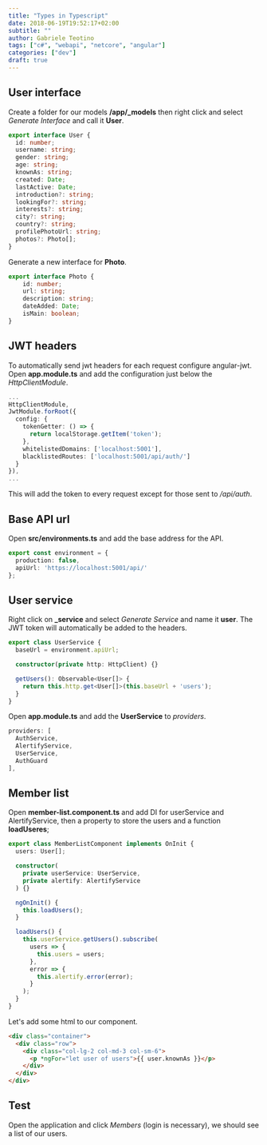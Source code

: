 ```yaml
---
title: "Types in Typescript"
date: 2018-06-19T19:52:17+02:00
subtitle: ""
author: Gabriele Teotino
tags: ["c#", "webapi", "netcore", "angular"]
categories: ["dev"]
draft: true
---
```


<!--more-->

## User interface

Create a folder for our models **/app/_models** then right click and select *Generate Interface* and call it **User**.

```typescript
export interface User {
  id: number;
  username: string;
  gender: string;
  age: string;
  knownAs: string;
  created: Date;
  lastActive: Date;
  introduction?: string;
  lookingFor?: string;
  interests?: string;
  city?: string;
  country?: string;
  profilePhotoUrl: string;
  photos?: Photo[];
}
```

Generate a new interface for **Photo**.

```typescript
export interface Photo {
    id: number;
    url: string;
    description: string;
    dateAdded: Date;
    isMain: boolean;
}
```

## JWT headers

To automatically send jwt headers for each request configure angular-jwt. Open **app.module.ts** and add the configuration just below the *HttpClientModule*.

```typescript
...
HttpClientModule,
JwtModule.forRoot({
  config: {
    tokenGetter: () => {
      return localStorage.getItem('token');
    },
    whitelistedDomains: ['localhost:5001'],
    blacklistedRoutes: ['localhost:5001/api/auth/']
  }
}),
...
```

This will add the token to every request except for those sent to */api/auth*.

## Base API url

Open **src/environments.ts** and add the base address for the API.

```typescript
export const environment = {
  production: false,
  apiUrl: 'https://localhost:5001/api/'
};
```

## User service

Right click on **_service** and select *Generate Service* and name it **user**. The JWT token will automatically be added to the headers.

```typescript
export class UserService {
  baseUrl = environment.apiUrl;

  constructor(private http: HttpClient) {}

  getUsers(): Observable<User[]> {
    return this.http.get<User[]>(this.baseUrl + 'users');
  }
}
```

Open **app.module.ts** and add the **UserService** to *providers*.

```typescript
providers: [
  AuthService,
  AlertifyService,
  UserService,
  AuthGuard
],
```

## Member list

Open **member-list.component.ts** and add DI for userService and AlertifyService, then a property to store the users and a function **loadUseres**;

```typescript
export class MemberListComponent implements OnInit {
  users: User[];

  constructor(
    private userService: UserService,
    private alertify: AlertifyService
  ) {}

  ngOnInit() {
    this.loadUsers();
  }

  loadUsers() {
    this.userService.getUsers().subscribe(
      users => {
        this.users = users;
      },
      error => {
        this.alertify.error(error);
      }
    );
  }
}
```

Let's add some html to our component.

```html
<div class="container">
  <div class="row">
    <div class="col-lg-2 col-md-3 col-sm-6">
      <p *ngFor="let user of users">{{ user.knownAs }}</p>
    </div>
  </div>
</div>
```

## Test

Open the application and click *Members* (login is necessary), we should see a list of our users.
